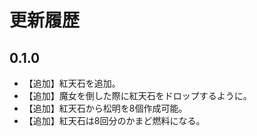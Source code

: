 # 更新履歴

## 0.1.0

- 【追加】紅天石を追加。
- 【追加】魔女を倒した際に紅天石をドロップするように。
- 【追加】紅天石から松明を8個作成可能。
- 【追加】紅天石は8回分のかまど燃料になる。
